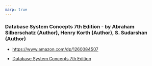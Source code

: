 ```yaml
---
marp: true
---
```


### Database System Concepts 7th Edition - by Abraham Silberschatz (Author), Henry Korth (Author), S. Sudarshan (Author)

- https://www.amazon.com/dp/1260084507

- [Database System Concepts 7th Edition](https://images-na.ssl-images-amazon.com/images/I/51EoEyDdvUL._SX402_BO1,204,203,200_.jpg)
